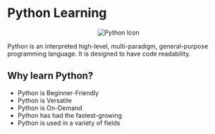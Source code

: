 # Python Learning
<p align="center">
    <img src="https://user-images.githubusercontent.com/82126489/151898842-d634d89b-7a2d-4508-b1fc-7b40ba26e5ff.png" alt="Python Icon"/>
</p>
Python is an interpreted high-level, multi-paradigm, general-purpose programming language. It is designed to have code readability.

## Why learn Python?
* Python is Beginner-Friendly
* Python is Versatile
* Python is On-Demand
* Python has had the fastest-growing
* Python is used in a variety of fields

<!---
## Projects
- <a href="./route" target="_blank">Example_name</a>
--->
